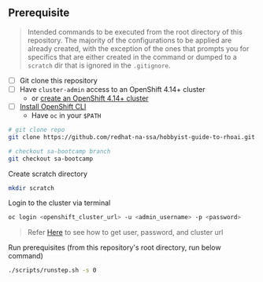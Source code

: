 ## Prerequisite

> Intended commands to be executed from the root directory of this repository. The majority of the configurations to be applied are already created, with the exception of the ones that prompts you for specifics that are either created in the command or dumped to a `scratch` dir that is ignored in the `.gitignore`.

- [ ] Git clone this repository
- [ ] Have `cluster-admin` access to an OpenShift 4.14+ cluster
  - or [create an OpenShift 4.14+ cluster](/docs/info-create-openshift-cluster.md)
- [ ] [Install OpenShift CLI](https://docs.openshift.com/container-platform/4.16/cli_reference/openshift_cli/getting-started-cli.html)
  - Have `oc` in your `$PATH`

```sh
# git clone repo
git clone https://github.com/redhat-na-ssa/hobbyist-guide-to-rhoai.git

# checkout sa-bootcamp branch
git checkout sa-bootcamp
```

Create scratch directory

```sh
mkdir scratch
```

Login to the cluster via terminal

```sh
oc login <openshift_cluster_url> -u <admin_username> -p <password>
```

> Refer [Here](/docs/info-create-openshift-cluster.md#get-cluster-url-and-admin-username-and-password) to see how to get user, password, and cluster url

Run prerequisites (from this repository's root directory, run below command)

```sh
./scripts/runstep.sh -s 0
```
